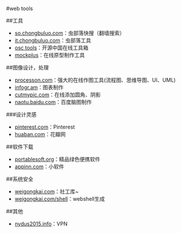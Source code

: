 #web tools

##工具
- [so.chongbuluo.com](http://so.chongbuluo.com/)：虫部落快搜（翻墙搜索）
- [it.chongbuluo.com](http://it.chongbuluo.com/)：虫部落工具
- [osc tools](http://tool.oschina.net/)：开源中国在线工具箱
- [mockplus](https://www.mockplus.cn)：在线原型制作工具

##图像设计，处理
- [processon.com](https://www.processon.com/)：强大的在线作图工具(流程图、思维导图、UI、UML)
- [infogr.am](https://infogr.am/app/#/home)：图表制作
- [cutmypic.com](http://www.cutmypic.com/)：在线添加圆角、阴影
- [naotu.baidu.com](http://naotu.baidu.com/)：百度脑图制作

###设计灵感
- [pinterest.com](https://www.pinterest.com/categories/design/)：Pinterest
- [huaban.com](http://huaban.com/cc)：花瓣网

##软件下载
- [portablesoft.org](http://www.portablesoft.org/)：精品绿色便携软件
- [appinn.com](http://www.appinn.com/)：小软件

##系统安全
- [weigongkai.com](http://www.weigongkai.com/)：社工库~
- [weigongkai.com/shell](http://www.weigongkai.com/shell/)：webshell生成


##其他
- [nydus2015.info](http://www.nydus2015.info/)：VPN